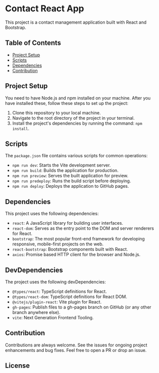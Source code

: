 # Contact React App

This project is a contact management application built with React and Bootstrap. 

## Table of Contents

- [Project Setup](#project-setup)
- [Scripts](#scripts)
- [Dependencies](#dependencies)
- [Contribution](#contribution)

## Project Setup

You need to have Node.js and npm installed on your machine. After you have installed these, follow these steps to set up the project:

1. Clone this repository to your local machine.
2. Navigate to the root directory of the project in your terminal.
3. Install the project's dependencies by running the command: `npm install`.

## Scripts

The `package.json` file contains various scripts for common operations:

- `npm run dev`: Starts the Vite development server.
- `npm run build`: Builds the application for production.
- `npm run preview`: Serves the built application for preview.
- `npm run predeploy`: Runs the build script before deploying.
- `npm run deploy`: Deploys the application to GitHub pages.

## Dependencies

This project uses the following dependencies:

- `react`: A JavaScript library for building user interfaces.
- `react-dom`: Serves as the entry point to the DOM and server renderers for React.
- `bootstrap`: The most popular front-end framework for developing responsive, mobile-first projects on the web.
- `react-bootstrap`: Bootstrap components built with React.
- `axios`: Promise based HTTP client for the browser and Node.js.

## DevDependencies

The project uses the following devDependencies:

- `@types/react`: TypeScript definitions for React.
- `@types/react-dom`: TypeScript definitions for React DOM.
- `@vitejs/plugin-react`: Vite plugin for React.
- `gh-pages`: Publish files to a gh-pages branch on GitHub (or any other branch anywhere else).
- `vite`: Next Generation Frontend Tooling.

## Contribution

Contributions are always welcome. See the issues for ongoing project enhancements and bug fixes. Feel free to open a PR or drop an issue.

## License

